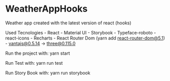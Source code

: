# WeatherAppHooks
Weather app created with the latest version of react (hooks)


Used Tecnologies
	- React
	- Material UI
	- Storybook
	- Typeface-roboto
	- react-icons
	- Recharts
	- React Router Dom (yarn add react-router-dom@5.1)
	- vantajs@0.5.14 -> three@0.115.0


Run the project with: yarn start

Run Test with: yarn run test

Run Story Book with: yarn run storybook